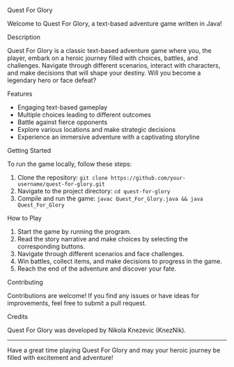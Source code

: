 Quest For Glory

Welcome to Quest For Glory, a text-based adventure game written in Java!

Description

Quest For Glory is a classic text-based adventure game where you, the player, embark on a heroic journey filled with choices, battles, and challenges. Navigate through different scenarios, interact with characters, and make decisions that will shape your destiny. Will you become a legendary hero or face defeat?


Features

- Engaging text-based gameplay
- Multiple choices leading to different outcomes
- Battle against fierce opponents
- Explore various locations and make strategic decisions
- Experience an immersive adventure with a captivating storyline


Getting Started

To run the game locally, follow these steps:

1. Clone the repository: `git clone https://github.com/your-username/quest-for-glory.git`
2. Navigate to the project directory: `cd quest-for-glory`
3. Compile and run the game: `javac Quest_For_Glory.java && java Quest_For_Glory`


How to Play

1. Start the game by running the program.
2. Read the story narrative and make choices by selecting the corresponding buttons.
3. Navigate through different scenarios and face challenges.
4. Win battles, collect items, and make decisions to progress in the game.
5. Reach the end of the adventure and discover your fate.


Contributing

Contributions are welcome! If you find any issues or have ideas for improvements, feel free to submit a pull request.




Credits

Quest For Glory was developed by Nikola Knezevic (KnezNik).


---

Have a great time playing Quest For Glory and may your heroic journey be filled with excitement and adventure!
